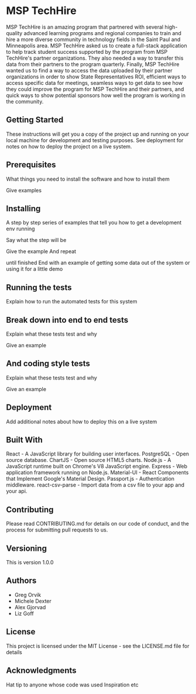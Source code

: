 # MSP TechHire

MSP TechHire is an amazing program that partnered with several high-quality advanced learning programs and regional companies to train and hire a more diverse community in technology fields in the Saint Paul and Minneapolis area. MSP TechHire asked us to create a full-stack application to help track student success supported by the program from MSP TechHire's partner organizations. They also needed a way to transfer this data from their partners to the program quarterly. Finally, MSP TechHire wanted us to find a way to access the data uploaded by their partner organizations in order to show State Representatives ROI, efficient ways to access specific data for meetings, seamless ways to get data to see how they could improve the program for MSP TechHire and their partners, and quick ways to show potential sponsors how well the program is working in the community.

## Getting Started
These instructions will get you a copy of the project up and running on your local machine for development and testing purposes. See deployment for notes on how to deploy the project on a live system.

## Prerequisites
What things you need to install the software and how to install them

Give examples

## Installing
A step by step series of examples that tell you how to get a development env running

Say what the step will be

Give the example
And repeat

until finished
End with an example of getting some data out of the system or using it for a little demo

## Running the tests
Explain how to run the automated tests for this system

## Break down into end to end tests
Explain what these tests test and why

Give an example
## And coding style tests
Explain what these tests test and why

Give an example
## Deployment
Add additional notes about how to deploy this on a live system

## Built With
React - A JavaScript library for building user interfaces.
PostgreSQL - Open source database.
ChartJS - Open source HTML5 charts.
Node.js - A JavaScript runtime built on Chrome's V8 JavaScript engine.
Express - Web application framework running on Node.js.
Material-UI - React Components that Implement Google's Material Design.
Passport.js - Authentication middleware.
react-csv-parse - Import data from a csv file to your app and your api.

## Contributing
Please read CONTRIBUTING.md for details on our code of conduct, and the process for submitting pull requests to us.

## Versioning
This is version 1.0.0

## Authors
* Greg Orvik
* Michele Dexter
* Alex Gjorvad
* Liz Goff

## License
This project is licensed under the MIT License - see the LICENSE.md file for details

## Acknowledgments
Hat tip to anyone whose code was used
Inspiration
etc

